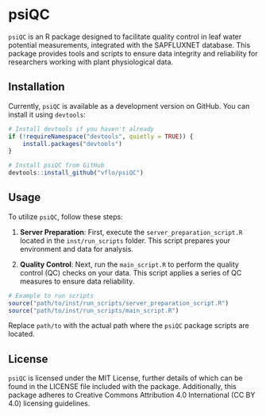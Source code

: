 # psiQC

`psiQC` is an R package designed to facilitate quality control in leaf water potential measurements, integrated with the SAPFLUXNET database. This package provides tools and scripts to ensure data integrity and reliability for researchers working with plant physiological data.

## Installation

Currently, `psiQC` is available as a development version on GitHub. You can install it using `devtools`:

```r
# Install devtools if you haven't already
if (!requireNamespace("devtools", quietly = TRUE)) {
    install.packages("devtools")
}

# Install psiQC from GitHub
devtools::install_github("vflo/psiQC")
```

## Usage

To utilize `psiQC`, follow these steps:

1. **Server Preparation**: First, execute the `server_preparation_script.R` located in the `inst/run_scripts` folder. This script prepares your environment and data for analysis.

2. **Quality Control**: Next, run the `main_script.R` to perform the quality control (QC) checks on your data. This script applies a series of QC measures to ensure data reliability.

```r
# Example to run scripts
source("path/to/inst/run_scripts/server_preparation_script.R")
source("path/to/inst/run_scripts/main_script.R")
```

Replace `path/to` with the actual path where the `psiQC` package scripts are located.

## License

`psiQC` is licensed under the MIT License, further details of which can be found in the LICENSE file included with the package. Additionally, this package adheres to Creative Commons Attribution 4.0 International (CC BY 4.0) licensing guidelines.

```

